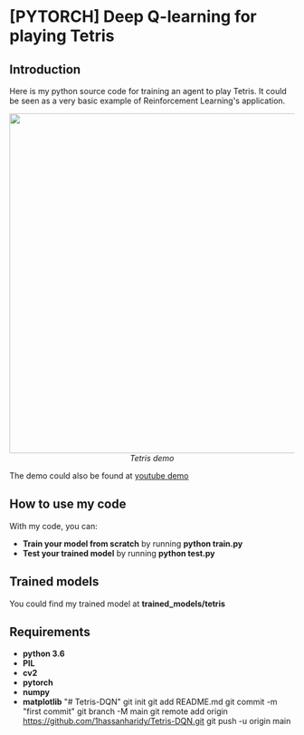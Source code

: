 # [PYTORCH] Deep Q-learning for playing Tetris

## Introduction

Here is my python source code for training an agent to play Tetris. It could be seen as a very basic example of Reinforcement Learning's application.
<p align="center">
  <img src="demo/tetris.gif" width=600><br/>
  <i>Tetris demo</i>
</p>

The demo could also be found at [youtube demo](https://youtu.be/g96x6uATAR8)

## How to use my code

With my code, you can:
* **Train your model from scratch** by running **python train.py**
* **Test your trained model** by running **python test.py**

## Trained models

You could find my trained model at **trained_models/tetris**
 
## Requirements

* **python 3.6**
* **PIL**
* **cv2**
* **pytorch** 
* **numpy**
* **matplotlib**
"# Tetris-DQN"  git init git add README.md git commit -m "first commit" git branch -M main git remote add origin https://github.com/1hassanharidy/Tetris-DQN.git git push -u origin main
